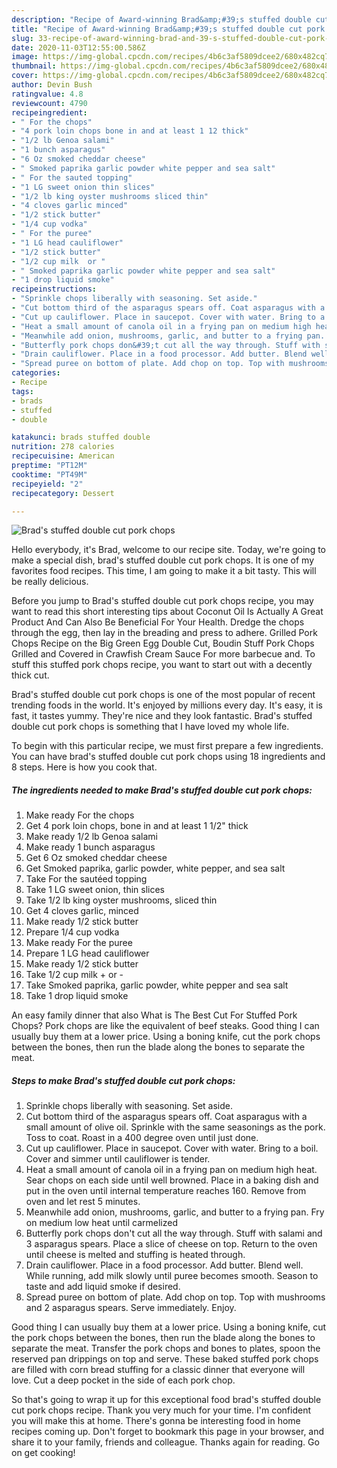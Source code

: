 ```yaml
---
description: "Recipe of Award-winning Brad&amp;#39;s stuffed double cut pork chops"
title: "Recipe of Award-winning Brad&amp;#39;s stuffed double cut pork chops"
slug: 33-recipe-of-award-winning-brad-and-39-s-stuffed-double-cut-pork-chops
date: 2020-11-03T12:55:00.586Z
image: https://img-global.cpcdn.com/recipes/4b6c3af5809dcee2/680x482cq70/brads-stuffed-double-cut-pork-chops-recipe-main-photo.jpg
thumbnail: https://img-global.cpcdn.com/recipes/4b6c3af5809dcee2/680x482cq70/brads-stuffed-double-cut-pork-chops-recipe-main-photo.jpg
cover: https://img-global.cpcdn.com/recipes/4b6c3af5809dcee2/680x482cq70/brads-stuffed-double-cut-pork-chops-recipe-main-photo.jpg
author: Devin Bush
ratingvalue: 4.8
reviewcount: 4790
recipeingredient:
- " For the chops"
- "4 pork loin chops bone in and at least 1 12 thick"
- "1/2 lb Genoa salami"
- "1 bunch asparagus"
- "6 Oz smoked cheddar cheese"
- " Smoked paprika garlic powder white pepper and sea salt"
- " For the sauted topping"
- "1 LG sweet onion thin slices"
- "1/2 lb king oyster mushrooms sliced thin"
- "4 cloves garlic minced"
- "1/2 stick butter"
- "1/4 cup vodka"
- " For the puree"
- "1 LG head cauliflower"
- "1/2 stick butter"
- "1/2 cup milk  or "
- " Smoked paprika garlic powder white pepper and sea salt"
- "1 drop liquid smoke"
recipeinstructions:
- "Sprinkle chops liberally with seasoning. Set aside."
- "Cut bottom third of the asparagus spears off. Coat asparagus with a small amount of olive oil. Sprinkle with the same seasonings as the pork. Toss to coat. Roast in a 400 degree oven until just done."
- "Cut up cauliflower. Place in saucepot. Cover with water. Bring to a boil. Cover and simmer until cauliflower is tender."
- "Heat a small amount of canola oil in a frying pan on medium high heat. Sear chops on each side until well browned. Place in a baking dish and put in the oven until internal temperature reaches 160. Remove from oven and let rest 5 minutes."
- "Meanwhile add onion, mushrooms, garlic, and butter to a frying pan. Fry on medium low heat until carmelized"
- "Butterfly pork chops don&#39;t cut all the way through. Stuff with salami and 3 asparagus spears. Place a slice of cheese on top. Return to the oven until cheese is melted and stuffing is heated through."
- "Drain cauliflower. Place in a food processor. Add butter. Blend well. While running, add milk slowly until puree becomes smooth. Season to taste and add liquid smoke if desired."
- "Spread puree on bottom of plate. Add chop on top. Top with mushrooms and 2 asparagus spears. Serve immediately. Enjoy."
categories:
- Recipe
tags:
- brads
- stuffed
- double

katakunci: brads stuffed double 
nutrition: 278 calories
recipecuisine: American
preptime: "PT12M"
cooktime: "PT49M"
recipeyield: "2"
recipecategory: Dessert

---
```



![Brad&#39;s stuffed double cut pork chops](https://img-global.cpcdn.com/recipes/4b6c3af5809dcee2/680x482cq70/brads-stuffed-double-cut-pork-chops-recipe-main-photo.jpg)

Hello everybody, it's Brad, welcome to our recipe site. Today, we're going to make a special dish, brad&#39;s stuffed double cut pork chops. It is one of my favorites food recipes. This time, I am going to make it a bit tasty. This will be really delicious.

Before you jump to Brad&#39;s stuffed double cut pork chops recipe, you may want to read this short interesting tips about Coconut Oil Is Actually A Great Product And Can Also Be Beneficial For Your Health. Dredge the chops through the egg, then lay in the breading and press to adhere. Grilled Pork Chops Recipe on the Big Green Egg Double Cut, Boudin Stuff Pork Chops Grilled and Covered in Crawfish Cream Sauce For more barbecue and. To stuff this stuffed pork chops recipe, you want to start out with a decently thick cut.

Brad&#39;s stuffed double cut pork chops is one of the most popular of recent trending foods in the world. It's enjoyed by millions every day. It's easy, it is fast, it tastes yummy. They're nice and they look fantastic. Brad&#39;s stuffed double cut pork chops is something that I have loved my whole life.


To begin with this particular recipe, we must first prepare a few ingredients. You can have brad&#39;s stuffed double cut pork chops using 18 ingredients and 8 steps. Here is how you cook that.

<!--inarticleads1-->

##### The ingredients needed to make Brad&#39;s stuffed double cut pork chops:

1. Make ready  For the chops
1. Get 4 pork loin chops, bone in and at least 1 1/2&#34; thick
1. Make ready 1/2 lb Genoa salami
1. Make ready 1 bunch asparagus
1. Get 6 Oz smoked cheddar cheese
1. Get  Smoked paprika, garlic powder, white pepper, and sea salt
1. Take  For the sautéed topping
1. Take 1 LG sweet onion, thin slices
1. Take 1/2 lb king oyster mushrooms, sliced thin
1. Get 4 cloves garlic, minced
1. Make ready 1/2 stick butter
1. Prepare 1/4 cup vodka
1. Make ready  For the puree
1. Prepare 1 LG head cauliflower
1. Make ready 1/2 stick butter
1. Take 1/2 cup milk + or -
1. Take  Smoked paprika, garlic powder, white pepper and sea salt
1. Take 1 drop liquid smoke


An easy family dinner that also What is The Best Cut For Stuffed Pork Chops? Pork chops are like the equivalent of beef steaks. Good thing I can usually buy them at a lower price. Using a boning knife, cut the pork chops between the bones, then run the blade along the bones to separate the meat. 

<!--inarticleads2-->

##### Steps to make Brad&#39;s stuffed double cut pork chops:

1. Sprinkle chops liberally with seasoning. Set aside.
1. Cut bottom third of the asparagus spears off. Coat asparagus with a small amount of olive oil. Sprinkle with the same seasonings as the pork. Toss to coat. Roast in a 400 degree oven until just done.
1. Cut up cauliflower. Place in saucepot. Cover with water. Bring to a boil. Cover and simmer until cauliflower is tender.
1. Heat a small amount of canola oil in a frying pan on medium high heat. Sear chops on each side until well browned. Place in a baking dish and put in the oven until internal temperature reaches 160. Remove from oven and let rest 5 minutes.
1. Meanwhile add onion, mushrooms, garlic, and butter to a frying pan. Fry on medium low heat until carmelized
1. Butterfly pork chops don&#39;t cut all the way through. Stuff with salami and 3 asparagus spears. Place a slice of cheese on top. Return to the oven until cheese is melted and stuffing is heated through.
1. Drain cauliflower. Place in a food processor. Add butter. Blend well. While running, add milk slowly until puree becomes smooth. Season to taste and add liquid smoke if desired.
1. Spread puree on bottom of plate. Add chop on top. Top with mushrooms and 2 asparagus spears. Serve immediately. Enjoy.


Good thing I can usually buy them at a lower price. Using a boning knife, cut the pork chops between the bones, then run the blade along the bones to separate the meat. Transfer the pork chops and bones to plates, spoon the reserved pan drippings on top and serve. These baked stuffed pork chops are filled with corn bread stuffing for a classic dinner that everyone will love. Cut a deep pocket in the side of each pork chop. 

So that's going to wrap it up for this exceptional food brad&#39;s stuffed double cut pork chops recipe. Thank you very much for your time. I'm confident you will make this at home. There's gonna be interesting food in home recipes coming up. Don't forget to bookmark this page in your browser, and share it to your family, friends and colleague. Thanks again for reading. Go on get cooking!
